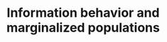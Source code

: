 ---
layout: post
title: "Information behavior and marginalized populations"
tags: 
- barriers
- inclusion
- exclusion
- structural
- social
- symbolic violence
- equity
- racism
- critical theory
- critical race theory
- feminism
- queer theory
- future
category: class
media: 
  url: https://twitter.com/leeflower/status/1016714584898588672
---